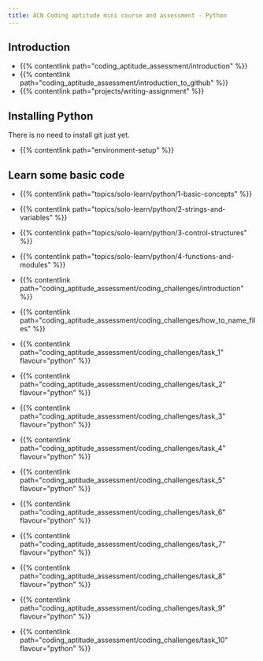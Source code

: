 ```yaml
---
title: ACN Coding aptitude mini course and assessment - Python
---
```


## Introduction

- {{% contentlink path="coding_aptitude_assessment/introduction" %}}
- {{% contentlink path="coding_aptitude_assessment/introduction_to_github" %}}
- {{% contentlink path="projects/writing-assignment" %}}


## Installing Python

There is no need to install git just yet.

- {{% contentlink path="environment-setup" %}}

## Learn some basic code

- {{% contentlink path="topics/solo-learn/python/1-basic-concepts" %}}
- {{% contentlink path="topics/solo-learn/python/2-strings-and-variables" %}}
- {{% contentlink path="topics/solo-learn/python/3-control-structures" %}}
- {{% contentlink path="topics/solo-learn/python/4-functions-and-modules" %}}

- {{% contentlink path="coding_aptitude_assessment/coding_challenges/introduction" %}}
- {{% contentlink path="coding_aptitude_assessment/coding_challenges/how_to_name_files" %}}
- {{% contentlink path="coding_aptitude_assessment/coding_challenges/task_1" flavour="python" %}}
- {{% contentlink path="coding_aptitude_assessment/coding_challenges/task_2" flavour="python" %}}
- {{% contentlink path="coding_aptitude_assessment/coding_challenges/task_3" flavour="python" %}}
- {{% contentlink path="coding_aptitude_assessment/coding_challenges/task_4" flavour="python" %}}
- {{% contentlink path="coding_aptitude_assessment/coding_challenges/task_5" flavour="python" %}}
- {{% contentlink path="coding_aptitude_assessment/coding_challenges/task_6" flavour="python" %}}
- {{% contentlink path="coding_aptitude_assessment/coding_challenges/task_7" flavour="python" %}}
- {{% contentlink path="coding_aptitude_assessment/coding_challenges/task_8" flavour="python" %}}
- {{% contentlink path="coding_aptitude_assessment/coding_challenges/task_9" flavour="python" %}}
- {{% contentlink path="coding_aptitude_assessment/coding_challenges/task_10" flavour="python" %}}
